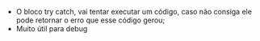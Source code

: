* O bloco try catch, vai tentar executar um código, caso não consiga ele pode retornar o erro que esse código gerou;
* Muito útil para debug